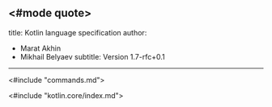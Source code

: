 <#mode quote>
---
title: Kotlin language specification
author:
- Marat Akhin
- Mikhail Belyaev
subtitle: Version 1.7-rfc+0.1
---

<#include "commands.md">

<#include "kotlin.core/index.md">
